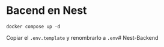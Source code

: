 # Bacend en Nest

```
docker compose up -d
```

Copiar el ```.env.template``` y renombrarlo a ```.env```#   N e s t - B a c k e n d  
 
